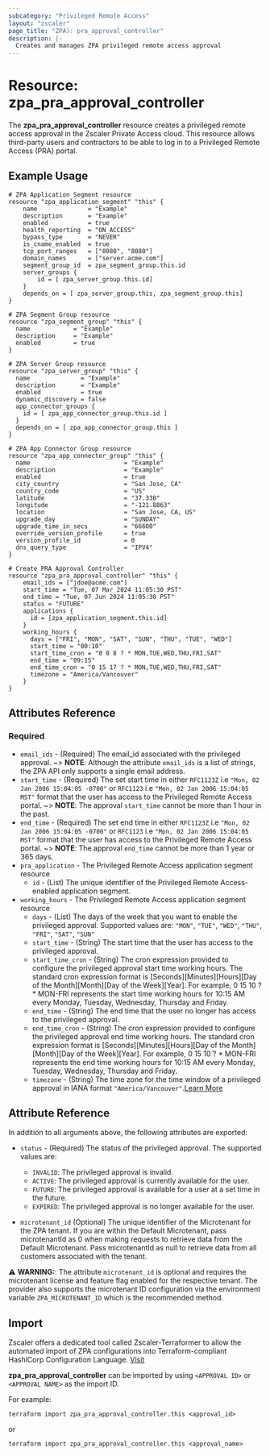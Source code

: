 ```yaml
---
subcategory: "Privileged Remote Access"
layout: "zscaler"
page_title: "ZPA): pra_approval_controller"
description: |-
  Creates and manages ZPA privileged remote access approval
---
```


# Resource: zpa_pra_approval_controller

The **zpa_pra_approval_controller** resource creates a privileged remote access approval in the Zscaler Private Access cloud. This resource allows third-party users and contractors to be able to log in to a Privileged Remote Access (PRA) portal. 

## Example Usage

```hcl
# ZPA Application Segment resource
resource "zpa_application_segment" "this" {
    name              = "Example"
    description       = "Example"
    enabled           = true
    health_reporting  = "ON_ACCESS"
    bypass_type       = "NEVER"
    is_cname_enabled  = true
    tcp_port_ranges   = ["8080", "8080"]
    domain_names      = ["server.acme.com"]
    segment_group_id  = zpa_segment_group.this.id
    server_groups {
        id = [ zpa_server_group.this.id]
    }
    depends_on = [ zpa_server_group.this, zpa_segment_group.this]
}

# ZPA Segment Group resource
resource "zpa_segment_group" "this" {
  name            = "Example"
  description     = "Example"
  enabled         = true
}

# ZPA Server Group resource
resource "zpa_server_group" "this" {
  name              = "Example"
  description       = "Example"
  enabled           = true
  dynamic_discovery = false
  app_connector_groups {
    id = [ zpa_app_connector_group.this.id ]
  }
  depends_on = [ zpa_app_connector_group.this ]
}

# ZPA App Connector Group resource
resource "zpa_app_connector_group" "this" {
  name                          = "Example"
  description                   = "Example"
  enabled                       = true
  city_country                  = "San Jose, CA"
  country_code                  = "US"
  latitude                      = "37.338"
  longitude                     = "-121.8863"
  location                      = "San Jose, CA, US"
  upgrade_day                   = "SUNDAY"
  upgrade_time_in_secs          = "66600"
  override_version_profile      = true
  version_profile_id            = 0
  dns_query_type                = "IPV4"
}

# Create PRA Approval Controller
resource "zpa_pra_approval_controller" "this" {
    email_ids = ["jdoe@acme.com"]
    start_time = "Tue, 07 Mar 2024 11:05:30 PST"
    end_time = "Tue, 07 Jun 2024 11:05:30 PST"
    status = "FUTURE"
    applications {
      id = [zpa_application_segment.this.id]
    }
    working_hours {
      days = ["FRI", "MON", "SAT", "SUN", "THU", "TUE", "WED"]
      start_time = "00:10"
      start_time_cron = "0 0 8 ? * MON,TUE,WED,THU,FRI,SAT"
      end_time = "09:15"
      end_time_cron = "0 15 17 ? * MON,TUE,WED,THU,FRI,SAT"
      timezone = "America/Vancouver"
    }
}
```

## Attributes Reference

### Required

* `email_ids` - (Required) The email_id associated with the privileged approval.
    ~> **NOTE**: Although the attribute `email_ids` is a list of strings, the ZPA API only supports a single email address.
* `start_time` - (Required) The set start time in either `RFC1123Z` i.e `"Mon, 02 Jan 2006 15:04:05 -0700"` or `RFC1123` i.e `"Mon, 02 Jan 2006 15:04:05 MST"` format that the user has access to the Privileged Remote Access portal. 
    ~> **NOTE**: The approval `start_time` cannot be more than 1 hour in the past.
* `end_time` - (Required) The set end time in either `RFC1123Z` i.e `"Mon, 02 Jan 2006 15:04:05 -0700"` or `RFC1123` i.e `"Mon, 02 Jan 2006 15:04:05 MST"` format that the user has access to the Privileged Remote Access portal.
    ~> **NOTE**: The approval `end_time` cannot be more than 1 year or 365 days.
* `pra_application` - The Privileged Remote Access application segment resource
    - `id` - (List) The unique identifier of the Privileged Remote Access-enabled application segment.
* `working_hours` - The Privileged Remote Access application segment resource
    - `days` - (List) The days of the week that you want to enable the privileged approval. Supported values are: `"MON"`, `"TUE"`, `"WED"`, `"THU"`, `"FRI"`, `"SAT"`, `"SUN"`
    - `start_time` - (String) The start time that the user has access to the privileged approval.
    - `start_time_cron` - (String) The cron expression provided to configure the privileged approval start time working hours. The standard cron expression format is [Seconds][Minutes][Hours][Day of the Month][Month][Day of the Week][Year]. For example, 0 15 10 ? * MON-FRI represents the start time working hours for 10:15 AM every Monday, Tuesday, Wednesday, Thursday and Friday.
    - `end_time` - (String) The end time that the user no longer has access to the privileged approval.
    - `end_time_cron` - (String) The cron expression provided to configure the privileged approval end time working hours. The standard cron expression format is [Seconds][Minutes][Hours][Day of the Month][Month][Day of the Week][Year]. For example, 0 15 10 ? * MON-FRI represents the end time working hours for 10:15 AM every Monday, Tuesday, Wednesday, Thursday and Friday.
    - `timezone` - (String) The time zone for the time window of a privileged approval in IANA format `"America/Vancouver"`.[Learn More](https://en.wikipedia.org/wiki/List_of_tz_database_time_zones)

## Attribute Reference

In addition to all arguments above, the following attributes are exported:

* `status` - (Required) The status of the privileged approval. The supported values are:
    - `INVALID`: The privileged approval is invalid.
    - `ACTIVE`: The privileged approval is currently available for the user.
    - `FUTURE`: The privileged approval is available for a user at a set time in the future.
    - `EXPIRED`: The privileged approval is no longer available for the user.

* `microtenant_id` (Optional) The unique identifier of the Microtenant for the ZPA tenant. If you are within the Default Microtenant, pass microtenantId as 0 when making requests to retrieve data from the Default Microtenant. Pass microtenantId as null to retrieve data from all customers associated with the tenant.

⚠️ **WARNING:**: The attribute ``microtenant_id`` is optional and requires the microtenant license and feature flag enabled for the respective tenant. The provider also supports the microtenant ID configuration via the environment variable `ZPA_MICROTENANT_ID` which is the recommended method.

## Import

Zscaler offers a dedicated tool called Zscaler-Terraformer to allow the automated import of ZPA configurations into Terraform-compliant HashiCorp Configuration Language.
[Visit](https://github.com/zscaler/zscaler-terraformer)

**zpa_pra_approval_controller** can be imported by using `<APPROVAL ID>` or `<APPROVAL NAME>` as the import ID.

For example:

```shell
terraform import zpa_pra_approval_controller.this <approval_id>
```

or

```shell
terraform import zpa_pra_approval_controller.this <approval_name>
```
